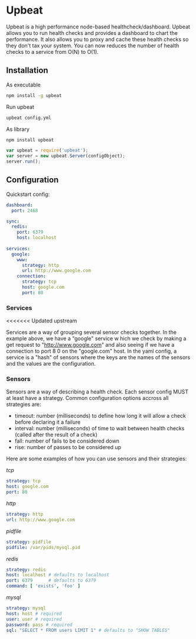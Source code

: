 # Upbeat 

Upbeat is a high performance node-based healthcheck/dashboard.  Upbeat allows you to run health checks and provides a dashboard to chart the performance.  It also allows you to proxy and cache these health checks so they don't tax your system.  You can now reduces the number of health checks to a service from O(N) to O(1).

## Installation

As executable
```bash
npm install -g upbeat
```

Run upbeat
```bash
upbeat config.yml
```

As library
```bash
npm install upbeat
```

```js
var upbeat = require('upbeat');
var server = new upbeat.Server(configObject);
server.run();
```

## Configuration

Quickstart config:

```yml
dashboard:
  port: 2468

sync:
  redis: 
    port: 6379
    host: localhost
  
services:
  google:
    www:
      strategy: http
      url: http://www.google.com
    connection:
      strategy: tcp
      host: google.com
      port: 80
```

### Services
<<<<<<< Updated upstream

Services are a way of grouping several sensor checks together.  In the example above, we have a "google" service w
hich we check by making a get request to "http://www.google.com" and also seeing if we have a connection to port 8
0 on the "google.com" host.  In the yaml config, a service is a "hash" of sensors where the keys are the names of
the sensors and the values are the configuration.

### Sensors

Sensors are a way of describing a health check.  Each sensor config MUST at least have a strategy.  Common configuration
options accross all strategies are:

  * timeout: number (milliseconds) to define how long it will allow a check before declaring it a failure
  * interval: number (milliseconds) of time to wait between health checks (called after the result of a check)
  * fall: number of fails to be considered down
  * rise: number of passes to be considered up

Here are some 
examples of how you can use sensors and their strategies:

*tcp*
```yml
strategy: tcp
host: google.com
port: 80
```

*http*
```yml
strategy: http
url: http://www.google.com
```

*pidfile*
```yml
strategy: pidfile
pidfile: /var/pids/mysql.pid
```

*redis*
```yml
strategy: redis
host: localhost # defaults to localhost
port: 6379      # defaults to 6379
command: [ 'exists', 'foo' ]
```

*mysql*
```yml
strategy: mysql
host: host # required
user: user # required
password: pass # required
sql: "SELECT * FROM users LIMIT 1" # defaults to "SHOW TABLES"
```
